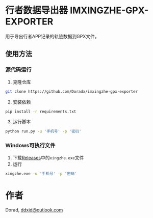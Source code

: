 # 行者数据导出器 IMXINGZHE-GPX-EXPORTER

用于导出行者APP记录的轨迹数据到GPX文件。

## 使用方法

### 源代码运行

1. 克隆仓库
```bash
git clone https://github.com/Doradx/imxingzhe-gpx-exporter
```
2. 安装依赖
```bash
pip install -r requirements.txt
```

3. 运行脚本

```bash
python run.py -u '手机号' -p '密码'
```

### Windows可执行文件
1. 下载[Releases](https://github.com/Doradx/imxingzhe-gpx-exporter/releases)中的`xingzhe.exe`文件
2. 运行
```bash
xingzhe.exe -u '手机号' -p '密码'
```

# 作者
Dorad, ddxid@outlook.com